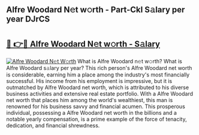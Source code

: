 ## Alfre Woodard N𝚎t w𝚘rth - Part-CkI S𝚊lary per year DJrCS

# <h2><a href="http://gc1cols.nevu.top/?p=Alfre+Woodard">🔗 👉🔴 Alfre Woodard N𝚎t w𝚘rth - S𝚊lary</a></h2>

[![Alfre Woodard N𝚎t W𝚘rth](https://i.imgur.com/Oavwk0R.jpeg)](http://gc1cols.nevu.top/?p=Alfre+Woodard)
What is Alfre Woodard n𝚎t w𝚘rth? What is Alfre Woodard s𝚊lary per year?
This rich person's Alfre Woodard net worth is considerable, earning him a place among the industry's most financially successful. His income from his employment is impressive, but it is outmatched by Alfre Woodard net worth, which is attributed to his diverse business activities and extensive real estate portfolio. With a Alfre Woodard net worth that places him among the world's wealthiest, this man is renowned for his business savvy and financial acumen. This prosperous individual, possessing a Alfre Woodard net worth in the billions and a notable yearly compensation, is a prime example of the force of tenacity, dedication, and financial shrewdness.
